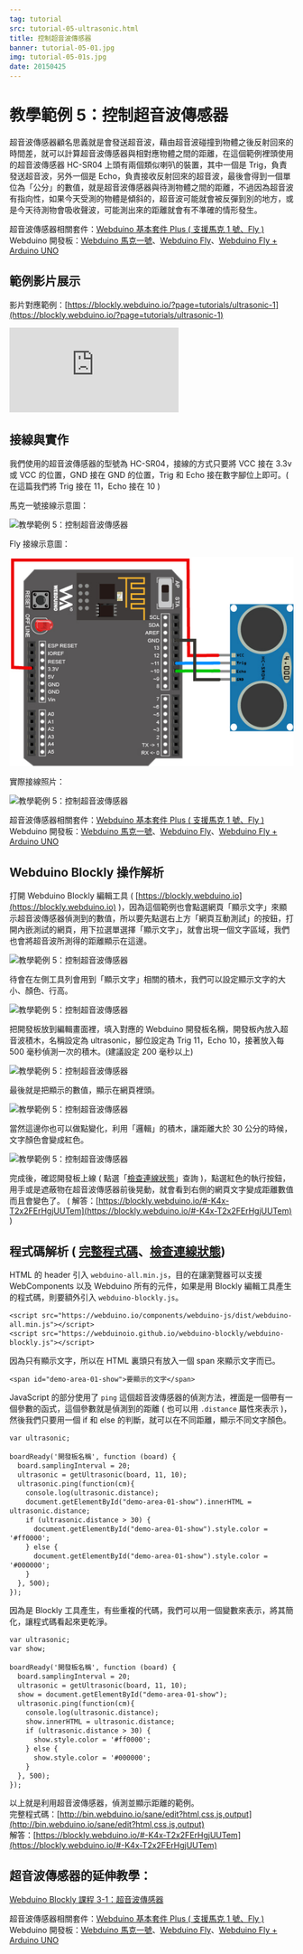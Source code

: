 ```yaml
---
tag: tutorial
src: tutorial-05-ultrasonic.html
title: 控制超音波傳感器
banner: tutorial-05-01.jpg
img: tutorial-05-01s.jpg
date: 20150425
---
```


<!-- @@master  = ../../_layout.html-->

<!-- @@block  =  meta-->

<title>教學範例 5：控制超音波傳感器 :::: Webduino = Web × Arduino</title>

<meta name="description" content="超音波傳感器顧名思義就是會發送超音波，藉由超音波碰撞到物體之後反射回來的時間差，就可以計算超音波傳感器與相對應物體之間的距離，在這個 Webduino 的範例裡頭使用的超音波傳感器 HC-SR04 上頭有兩個類似喇叭的裝置，其中一個是 Trig，負責發送超音波，另外一個是 Echo，負責接收反射回來的超音波，最後會得到一個單位為「公分」的數值，就是超音波傳感器與待測物體之間的距離。">

<meta itemprop="description" content="超音波傳感器顧名思義就是會發送超音波，藉由超音波碰撞到物體之後反射回來的時間差，就可以計算超音波傳感器與相對應物體之間的距離，在這個 Webduino 的範例裡頭使用的超音波傳感器 HC-SR04 上頭有兩個類似喇叭的裝置，其中一個是 Trig，負責發送超音波，另外一個是 Echo，負責接收反射回來的超音波，最後會得到一個單位為「公分」的數值，就是超音波傳感器與待測物體之間的距離。">

<meta property="og:description" content="超音波傳感器顧名思義就是會發送超音波，藉由超音波碰撞到物體之後反射回來的時間差，就可以計算超音波傳感器與相對應物體之間的距離，在這個 Webduino 的範例裡頭使用的超音波傳感器 HC-SR04 上頭有兩個類似喇叭的裝置，其中一個是 Trig，負責發送超音波，另外一個是 Echo，負責接收反射回來的超音波，最後會得到一個單位為「公分」的數值，就是超音波傳感器與待測物體之間的距離。">

<link rel="canonical" href="https://tutorials.webduino.io/zh-tw/docs/basic/sensor/ultrasonic.html">

<meta property="og:title" content="教學範例 5：控制超音波傳感器" >

<meta property="og:url" content="https://webduino.io/tutorials/tutorial-05-ultrasonic.html">

<meta property="og:image" content="https://webduino.io/img/tutorials/tutorial-05-01s.jpg">

<meta itemprop="image" content="https://webduino.io/img/tutorials/tutorial-05-01s.jpg">

<include src="../_include-tutorials.html"></include>

<!-- @@close-->

<!-- @@block  =  preAndNext-->

<include src="../_include-tutorials-content.html"></include>

<!-- @@close-->



<!-- @@block  =  tutorials-->
# 教學範例 5：控制超音波傳感器

超音波傳感器顧名思義就是會發送超音波，藉由超音波碰撞到物體之後反射回來的時間差，就可以計算超音波傳感器與相對應物體之間的距離，在這個範例裡頭使用的超音波傳感器 HC-SR04 上頭有兩個類似喇叭的裝置，其中一個是 Trig，負責發送超音波，另外一個是 Echo，負責接收反射回來的超音波，最後會得到一個單位為「公分」的數值，就是超音波傳感器與待測物體之間的距離，不過因為超音波有指向性，如果今天受測的物體是傾斜的，超音波可能就會被反彈到別的地方，或是今天待測物會吸收聲波，可能測出來的距離就會有不準確的情形發生。

<div class="buy-this">
	<span>超音波傳感器相關套件：<a href="https://webduino.io/buy/webduino-package-plus.html" target="_blank">Webduino 基本套件 Plus ( 支援馬克 1 號、Fly )</a></span>
	<span>Webduino 開發板：<a href="https://webduino.io/buy/component-webduino-v1.html" target="_blank">Webduino 馬克一號</a>、<a href="https://webduino.io/buy/component-webduino-fly.html" target="_blank">Webduino Fly</a>、<a href="https://webduino.io/buy/component-webduino-uno-fly.html" target="_blank">Webduino Fly + Arduino UNO</a></span>
</div>

## 範例影片展示

影片對應範例：[https://blockly.webduino.io/?page=tutorials/ultrasonic-1](https://blockly.webduino.io/?page=tutorials/ultrasonic-1)  

<iframe class="youtube" src="https://www.youtube.com/embed/e6gbwMUzSZ8" frameborder="0" allowfullscreen></iframe>

## 接線與實作

我們使用的超音波傳感器的型號為 HC-SR04，接線的方式只要將 VCC 接在 3.3v 或 VCC 的位置，GND 接在 GND 的位置，Trig 和 Echo 接在數字腳位上即可。( 在這篇我們將 Trig 接在 11，Echo 接在 10 )

馬克一號接線示意圖：

![教學範例 5：控制超音波傳感器](../img/tutorials/tutorial-05-02.jpg)

Fly 接線示意圖：

![教學範例 5：控制超音波傳感器](../img/tutorials/tutorial-05-02-fly.jpg)

實際接線照片：

![教學範例 5：控制超音波傳感器](../img/tutorials/tutorial-05-03.jpg)

<div class="buy-this">
	<span>超音波傳感器相關套件：<a href="https://webduino.io/buy/webduino-package-plus.html" target="_blank">Webduino 基本套件 Plus ( 支援馬克 1 號、Fly )</a></span>
	<span>Webduino 開發板：<a href="https://webduino.io/buy/component-webduino-v1.html" target="_blank">Webduino 馬克一號</a>、<a href="https://webduino.io/buy/component-webduino-fly.html" target="_blank">Webduino Fly</a>、<a href="https://webduino.io/buy/component-webduino-uno-fly.html" target="_blank">Webduino Fly + Arduino UNO</a></span>
</div>

## Webduino Blockly 操作解析

打開 Webduino Blockly 編輯工具 ( [https://blockly.webduino.io](https://blockly.webduino.io) )，因為這個範例也會點選網頁「顯示文字」來顯示超音波傳感器偵測到的數值，所以要先點選右上方「網頁互動測試」的按鈕，打開內嵌測試的網頁，用下拉選單選擇「顯示文字」，就會出現一個文字區域，我們也會將超音波所測得的距離顯示在這邊。

![教學範例 5：控制超音波傳感器](../img/tutorials/tutorial-05-04.jpg)

待會在左側工具列會用到「顯示文字」相關的積木，我們可以設定顯示文字的大小、顏色、行高。

![教學範例 5：控制超音波傳感器](../img/tutorials/tutorial-05-05.jpg)

把開發板放到編輯畫面裡，填入對應的 Webduino 開發板名稱，開發板內放入超音波積木，名稱設定為 ultrasonic，腳位設定為 Trig 11，Echo 10，接著放入每 500 毫秒偵測一次的積木。(建議設定 200 毫秒以上)

![教學範例 5：控制超音波傳感器](../img/tutorials/tutorial-05-06.jpg)

最後就是把顯示的數值，顯示在網頁裡頭。

![教學範例 5：控制超音波傳感器](../img/tutorials/tutorial-05-07.jpg)

當然這邊你也可以做點變化，利用「邏輯」的積木，讓距離大於 30 公分的時候，文字顏色會變成紅色。

![教學範例 5：控制超音波傳感器](../img/tutorials/tutorial-05-08.jpg)

完成後，確認開發板上線 ( 點選「[檢查連線狀態](https://webduino.io/device.html)」查詢 )，點選紅色的執行按鈕，用手或是遮蔽物在超音波傳感器前後晃動，就會看到右側的網頁文字變成距離數值而且會變色了。
( 解答：[https://blockly.webduino.io/#-K4x-T2x2FErHgjUUTem](https://blockly.webduino.io/#-K4x-T2x2FErHgjUUTem) )


## 程式碼解析 ( [完整程式碼](http://bin.webduino.io/sane/edit?html,css,js,output)、[檢查連線狀態](https://webduino.io/device.html))

HTML 的 header 引入 `webduino-all.min.js`，目的在讓瀏覽器可以支援 WebComponents 以及 Webduino 所有的元件，如果是用 Blockly 編輯工具產生的程式碼，則要額外引入 `webduino-blockly.js`。

	<script src="https://webduino.io/components/webduino-js/dist/webduino-all.min.js"></script>
	<script src="https://webduinoio.github.io/webduino-blockly/webduino-blockly.js"></script>

因為只有顯示文字，所以在 HTML 裏頭只有放入一個 span 來顯示文字而已。

	<span id="demo-area-01-show">要顯示的文字</span>

JavaScript 的部分使用了 `ping` 這個超音波傳感器的偵測方法，裡面是一個帶有一個參數的函式，這個參數就是偵測到的距離 ( 也可以用 `.distance` 屬性來表示 )，然後我們只要用一個 if 和 else 的判斷，就可以在不同距離，顯示不同文字顏色。

	var ultrasonic;

	boardReady('開發板名稱', function (board) {
	  board.samplingInterval = 20;
	  ultrasonic = getUltrasonic(board, 11, 10);
	  ultrasonic.ping(function(cm){
	    console.log(ultrasonic.distance);
	    document.getElementById("demo-area-01-show").innerHTML = ultrasonic.distance;
	    if (ultrasonic.distance > 30) {
	      document.getElementById("demo-area-01-show").style.color = '#ff0000';
	    } else {
	      document.getElementById("demo-area-01-show").style.color = '#000000';
	    }
	  }, 500);
	});

因為是 Blockly 工具產生，有些重複的代碼，我們可以用一個變數來表示，將其簡化，讓程式碼看起來更乾淨。

	var ultrasonic;
	var show;

	boardReady('開發板名稱', function (board) {
	  board.samplingInterval = 20;
	  ultrasonic = getUltrasonic(board, 11, 10);
	  show = document.getElementById("demo-area-01-show");
	  ultrasonic.ping(function(cm){
	    console.log(ultrasonic.distance);
	    show.innerHTML = ultrasonic.distance;
	    if (ultrasonic.distance > 30) {
	      show.style.color = '#ff0000';
	    } else {
	      show.style.color = '#000000';
	    }
	  }, 500);
	});

以上就是利用超音波傳感器，偵測並顯示距離的範例。  
完整程式碼：[http://bin.webduino.io/sane/edit?html,css,js,output](http://bin.webduino.io/sane/edit?html,css,js,output)  
解答：[https://blockly.webduino.io/#-K4x-T2x2FErHgjUUTem](https://blockly.webduino.io/#-K4x-T2x2FErHgjUUTem)

## 超音波傳感器的延伸教學：

[Webduino Blockly 課程 3-1：超音波傳感器](https://blockly.webduino.io/?lang=zh-hant&page=tutorials/ultrasonic-1#-JvS-HS4kdS5Mn9tlXmD) 

<div class="buy-this">
	<span>超音波傳感器相關套件：<a href="https://webduino.io/buy/webduino-package-plus.html" target="_blank">Webduino 基本套件 Plus ( 支援馬克 1 號、Fly )</a></span>
	<span>Webduino 開發板：<a href="https://webduino.io/buy/component-webduino-v1.html" target="_blank">Webduino 馬克一號</a>、<a href="https://webduino.io/buy/component-webduino-fly.html" target="_blank">Webduino Fly</a>、<a href="https://webduino.io/buy/component-webduino-uno-fly.html" target="_blank">Webduino Fly + Arduino UNO</a></span>
</div>


<!-- @@close-->